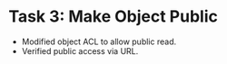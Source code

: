 # Task 3: Make Object Public

- Modified object ACL to allow public read.
- Verified public access via URL.

